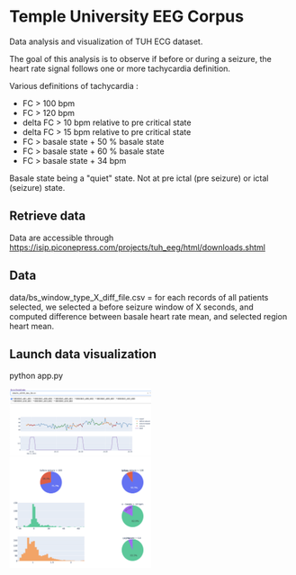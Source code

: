 # Temple University EEG Corpus
Data analysis and visualization of TUH ECG dataset.

The goal of this analysis is to observe if before or during a seizure, the heart rate signal follows one or more tachycardia definition.

Various definitions of tachycardia :

- FC > 100 bpm
- FC > 120 bpm
- delta FC > 10 bpm relative to pre critical state
- delta FC > 15 bpm relative to pre critical state
- FC > basale state + 50 % basale state
- FC > basale state + 60 % basale state
- FC > basale state + 34 bpm

Basale state being a "quiet" state. Not at pre ictal (pre seizure) or ictal (seizure) state.

## Retrieve data
Data are accessible through https://isip.piconepress.com/projects/tuh_eeg/html/downloads.shtml


## Data

data/bs_window_type_X_diff_file.csv = for each records of all patients selected, we selected a before seizure window of X seconds, and computed difference between basale heart rate mean, and selected region heart mean.

## Launch data visualization

python app.py

<img src="img/screen_viz.png" width="50%" height="50%" />

<img src="img/screen_plot.png" width="50%" height="50%" />
